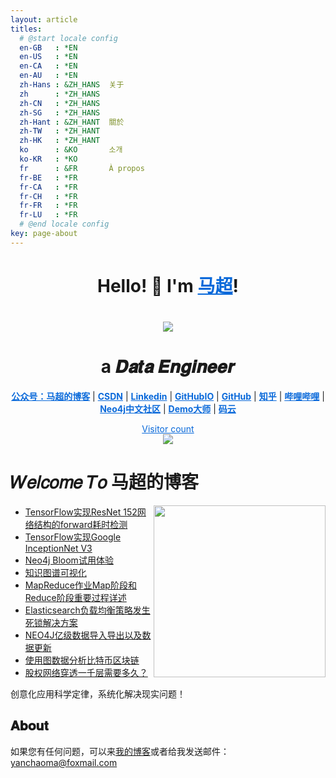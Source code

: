 ```yaml
---
layout: article
titles:
  # @start locale config
  en-GB   : *EN
  en-US   : *EN
  en-CA   : *EN
  en-AU   : *EN
  zh-Hans : &ZH_HANS  关于
  zh      : *ZH_HANS
  zh-CN   : *ZH_HANS
  zh-SG   : *ZH_HANS
  zh-Hant : &ZH_HANT  關於
  zh-TW   : *ZH_HANT
  zh-HK   : *ZH_HANT
  ko      : &KO       소개
  ko-KR   : *KO
  fr      : &FR       À propos
  fr-BE   : *FR
  fr-CA   : *FR
  fr-CH   : *FR
  fr-FR   : *FR
  fr-LU   : *FR
  # @end locale config
key: page-about
---
```


<h1 align="center"> Hello! 👋  I'm <a href="https://github.com/crazyyanchao" style="color:#0969da">马超</a>!</h1>

<h1 align="center"><img src="https://avatars.githubusercontent.com/u/19403898?s=400&u=7b919bdae0c7ffc6c659981bab439138e0e6ed99&v=4"></h1>
  
<h1 align="center">a 𝑫𝒂𝒕𝒂 𝑬𝒏𝒈𝒊𝒏𝒆𝒆𝒓  </h1>

<p align="center">
  <strong><a href="https://img-blog.csdnimg.cn/20210418163715965.gif" style="color:#0969da">公众号：马超的博客</a></strong> |
  <strong><a href="https://yc-ma.blog.csdn.net" style="color:#0969da">CSDN</a></strong> |
  <strong><a href="https://www.linkedin.com/in/yanchao-ma-0624b3b7/" style="color:#0969da">Linkedin</a></strong> |
  <strong><a href="https://crazyyanchao.github.io/blog" style="color:#0969da">GitHubIO</a></strong>  |
  <strong><a href="https://github.com/crazyyanchao" style="color:#0969da">GitHub</a></strong>  |
  <strong><a href="https://www.zhihu.com/people/YanchaoMa" style="color:#0969da">知乎</a></strong>  |
  <strong><a href="https://space.bilibili.com/44763375" style="color:#0969da">哔哩哔哩</a></strong>  |
  <strong><a href="http://neo4j.com.cn/user/crazyyanchao" style="color:#0969da">Neo4j中文社区</a></strong>  |
  <strong><a href="http://www.demodashi.com/demo/13181.html" style="color:#0969da">Demo大师</a></strong>  |
  <strong><a href="https://gitee.com/yc-ma" style="color:#0969da">码云</a></strong>
</p>

<p align="center"><a href="https://img-blog.csdnimg.cn/20210418163715965.gif" style="color:#0969da"> Visitor count<br><img src="https://profile-counter.glitch.me/crazyyanchao/count.svg" /></a></p>

#  𝑊𝑒𝑙𝑐𝑜𝑚𝑒 𝑇𝑜 马超的博客
<a href="https://alili.tech"><img src="https://media.giphy.com/media/SWoSkN6DxTszqIKEqv/giphy.gif" align="right" height="275" /></a>
- [TensorFlow实现ResNet 152网络结构的forward耗时检测](https://yc-ma.blog.csdn.net/article/details/65452735)
- [TensorFlow实现Google InceptionNet V3](https://yc-ma.blog.csdn.net/article/details/65451916)
- [Neo4j Bloom试用体验](https://yc-ma.blog.csdn.net/article/details/81320171)
- [知识图谱可视化](https://yc-ma.blog.csdn.net/article/details/80328423)
- [MapReduce作业Map阶段和Reduce阶段重要过程详述](https://yc-ma.blog.csdn.net/article/details/51390804)
- [Elasticsearch负载均衡策略发生死锁解决方案](https://yc-ma.blog.csdn.net/article/details/91896841)
- [NEO4J亿级数据导入导出以及数据更新](https://yc-ma.blog.csdn.net/article/details/83589953)
- [使用图数据分析比特币区块链](https://yc-ma.blog.csdn.net/article/details/119703004)
- [股权网络穿透一千层需要多久？](https://blog.csdn.net/superman_xxx/article/details/117339393)

创意化应用科学定律，系统化解决现实问题！

## 𝐀𝐛𝐨𝐮𝐭
如果您有任何问题，可以来[我的博客](https://img-blog.csdnimg.cn/20210418163715965.gif)或者给我发送邮件：[yanchaoma@foxmail.com](https://mail.qq.com/)
